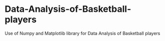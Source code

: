 # Data-Analysis-of-Basketball-players
Use of Numpy and Matplotlib library for Data Analysis of Basketball players
